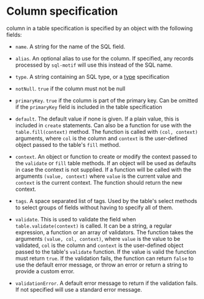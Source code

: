 # Column specification

 column in a table specification is specified by an object with the following fields:

 * `name`. A string for the name of the SQL field.

 * `alias`. An optional alias to use for the column. If specified, any records processed by `sql-motif` will use this instead of the SQL name.

 * `type`. A string containing an SQL type, or a [type](./types.md) specification

 * `notNull`. `true` if the column must not be null

 * `primaryKey`. `true` if the column is part of the primary key. Can be omitted if the `primaryKey` field is included in the table specification

 * `default`. The default value if none is given. If a plain value, this is included in `create` statements. Can also be a function for use with the `table.fill(context)` method. The
 function is called with `(col, context)` arguments, where `col` is the column and `context` is the user-defined object passed to the table's `fill` method.

 * `context`. An object or function to create or modify the context passed to the `validate` or `fill` table methods. If an object will be used as defaults in case the context is not
 supplied. If a function will be called with the arguments `(value, context)` where `value` is the current value and `context` is the current context. The function should return the new context.

 * `tags`. A space separated list of tags. Used by the table's select methods to select groups of fields without having to specify all of them.

 * `validate`. This is used to validate the field when `table.validate(context)` is called. It can be a string, a regular expression, a function or an array of validators.
 The function takes the arguments `(value, col, context)`, where `value` is the value to be validated, `col` is the column and `context` is the user-defined object passed to the table's
 `validate` function. If the value is valid the function must return `true`. If the validation fails, the function can return `false` to use the default error message, or throw an error
 or return a string to provide a custom error.

 * `validationError`. A default error message to return if the validation fails. If not specified will use a standard error message.
